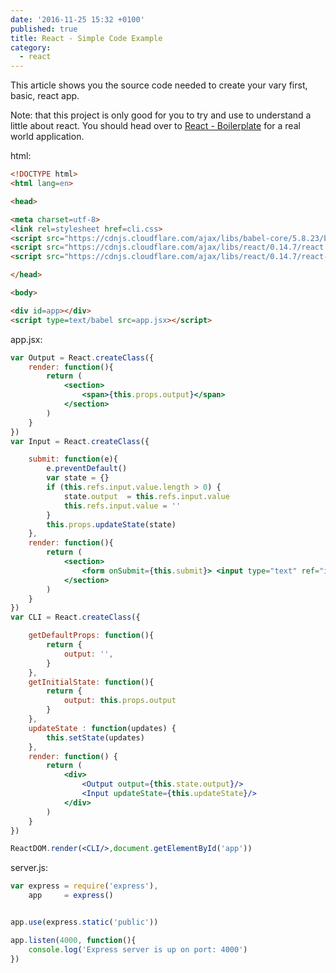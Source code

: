 ```yaml
---
date: '2016-11-25 15:32 +0100'
published: true
title: React - Simple Code Example
category:
  - react
---
```

This article shows you the source code needed to create your vary first, basic, react app. 

Note: that this project is only good for you to try and use to understand a little about react. You should head over to [React - Boilerplate](http://develdoe.com/2016/react-boilerplate/) for a real world application.


html:

```html
<!DOCTYPE html>
<html lang=en>

<head>

<meta charset=utf-8>
<link rel=stylesheet href=cli.css>
<script src="https://cdnjs.cloudflare.com/ajax/libs/babel-core/5.8.23/browser.min.js"></script>
<script src="https://cdnjs.cloudflare.com/ajax/libs/react/0.14.7/react.js"></script>
<script src="https://cdnjs.cloudflare.com/ajax/libs/react/0.14.7/react-dom.js"></script>

</head>

<body>

<div id=app></div>
<script type=text/babel src=app.jsx></script>

```

app.jsx:

```jsx
var Output = React.createClass({
    render: function(){
        return (
            <section>
                <span>{this.props.output}</span>
            </section>
        )
    }
})
var Input = React.createClass({

    submit: function(e){
        e.preventDefault()
        var state = {}
        if (this.refs.input.value.length > 0) {
            state.output  = this.refs.input.value
            this.refs.input.value = ''
        }
        this.props.updateState(state)
    },
    render: function(){
        return (
            <section>
                <form onSubmit={this.submit}> <input type="text" ref="input" autoFocus /> </form>
            </section>
        )
    }
})
var CLI = React.createClass({

    getDefaultProps: function(){
        return {
            output: '',
        }
    },
    getInitialState: function(){
        return {
            output: this.props.output
        }
    },
    updateState : function(updates) {
        this.setState(updates)
    },
    render: function() {
        return (
            <div>
                <Output output={this.state.output}/>
                <Input updateState={this.updateState}/>
            </div>
        )
    }
})

ReactDOM.render(<CLI/>,document.getElementById('app'))
```

server.js:

```js
var express = require('express'),
    app     = express()


app.use(express.static('public'))

app.listen(4000, function(){
    console.log('Express server is up on port: 4000')
})
```
